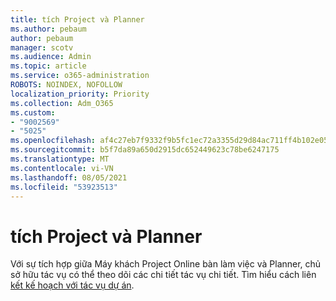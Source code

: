 ```yaml
---
title: tích Project và Planner
ms.author: pebaum
author: pebaum
manager: scotv
ms.audience: Admin
ms.topic: article
ms.service: o365-administration
ROBOTS: NOINDEX, NOFOLLOW
localization_priority: Priority
ms.collection: Adm_O365
ms.custom:
- "9002569"
- "5025"
ms.openlocfilehash: af4c27eb7f9332f9b5fc1ec72a3355d29d84ac711ff4b102e0550d413772cf2f
ms.sourcegitcommit: b5f7da89a650d2915dc652449623c78be6247175
ms.translationtype: MT
ms.contentlocale: vi-VN
ms.lasthandoff: 08/05/2021
ms.locfileid: "53923513"
---
```

# <a name="project-and-planner-integration"></a>tích Project và Planner

Với sự tích hợp giữa Máy khách Project Online bàn làm việc và Planner, chủ sở hữu tác vụ có thể theo dõi các chi tiết tác vụ chi tiết. Tìm hiểu cách liên [kết kế hoạch với tác vụ dự án](https://www.microsoft.com/microsoft-365/blog/2017/10/30/introducing-new-ways-to-work-in-microsoft-project/).
